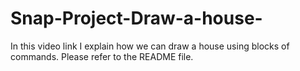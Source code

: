 # Snap-Project-Draw-a-house-
In this video link I explain how we can draw a house using blocks of commands. Please refer to the README file.
